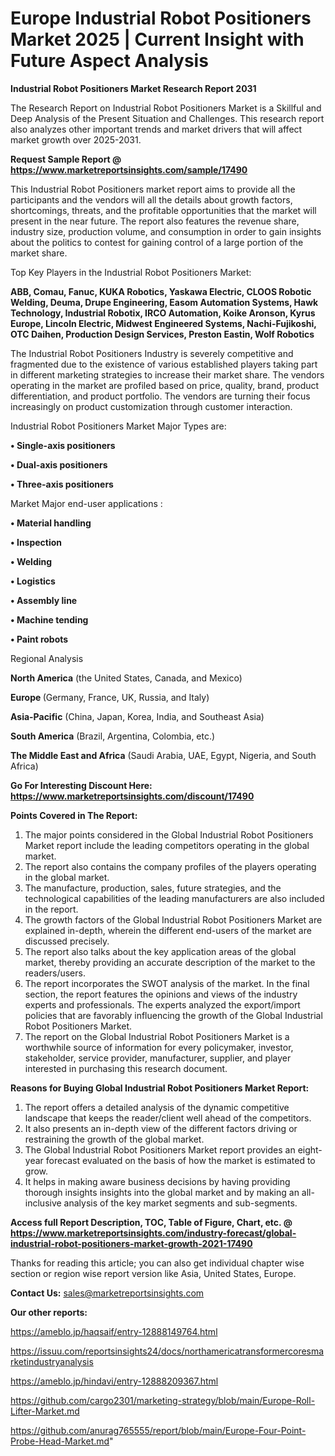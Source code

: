 # Europe Industrial Robot Positioners Market 2025 | Current Insight with Future Aspect Analysis

<strong>Industrial Robot Positioners Market Research Report 2031</strong>

The Research Report on Industrial Robot Positioners Market is a Skillful and Deep Analysis of the Present Situation and Challenges. This research report also analyzes other important trends and market drivers that will affect market growth over 2025-2031.

<strong>Request Sample Report @ <a href=https://www.marketreportsinsights.com/sample/17490>https://www.marketreportsinsights.com/sample/17490</a></strong>

This Industrial Robot Positioners market report aims to provide all the participants and the vendors will all the details about growth factors, shortcomings, threats, and the profitable opportunities that the market will present in the near future. The report also features the revenue share, industry size, production volume, and consumption in order to gain insights about the politics to contest for gaining control of a large portion of the market share.

Top Key Players in the Industrial Robot Positioners Market:

<strong>ABB, Comau, Fanuc, KUKA Robotics, Yaskawa Electric, CLOOS Robotic Welding, Deuma, Drupe Engineering, Easom Automation Systems, Hawk Technology, Industrial Robotix, IRCO Automation, Koike Aronson, Kyrus Europe, Lincoln Electric, Midwest Engineered Systems, Nachi-Fujikoshi, OTC Daihen, Production Design Services, Preston Eastin, Wolf Robotics</strong>

The Industrial Robot Positioners Industry is severely competitive and fragmented due to the existence of various established players taking part in different marketing strategies to increase their market share. The vendors operating in the market are profiled based on price, quality, brand, product differentiation, and product portfolio. The vendors are turning their focus increasingly on product customization through customer interaction.

Industrial Robot Positioners Market Major Types are:

<strong>• Single-axis positioners

• Dual-axis positioners

• Three-axis positioners</strong>

Market Major end-user applications :

<strong>• Material handling

• Inspection

• Welding

• Logistics

• Assembly line

• Machine tending

• Paint robots</strong>

Regional Analysis

</u><strong><b>North America</b></strong> (the United States, Canada, and Mexico)

<strong><b>Europe </b></strong>(Germany, France, UK, Russia, and Italy)

<strong><b>Asia-Pacific</b></strong> (China, Japan, Korea, India, and Southeast Asia)

<strong><b>South America</b></strong> (Brazil, Argentina, Colombia, etc.)

<strong><b>The Middle East and Africa</b></strong> (Saudi Arabia, UAE, Egypt, Nigeria, and South Africa)

<strong>Go For Interesting Discount Here: <a href=https://www.marketreportsinsights.com/discount/17490>https://www.marketreportsinsights.com/discount/17490</a></strong>

<strong>Points Covered in The Report:</strong>
<ol>
  <li>The major points considered in the Global Industrial Robot Positioners Market report include the leading competitors operating in the global market.</li>
  <li>The report also contains the company profiles of the players operating in the global market.</li>
  <li>The manufacture, production, sales, future strategies, and the technological capabilities of the leading manufacturers are also included in the report.</li>
  <li>The growth factors of the Global Industrial Robot Positioners Market are explained in-depth, wherein the different end-users of the market are discussed precisely.</li>
  <li>The report also talks about the key application areas of the global market, thereby providing an accurate description of the market to the readers/users.</li>
  <li>The report incorporates the SWOT analysis of the market. In the final section, the report features the opinions and views of the industry experts and professionals. The experts analyzed the export/import policies that are favorably influencing the growth of the Global Industrial Robot Positioners Market.</li>
  <li>The report on the Global Industrial Robot Positioners Market is a worthwhile source of information for every policymaker, investor, stakeholder, service provider, manufacturer, supplier, and player interested in purchasing this research document.</li>
</ol>
<strong>Reasons for Buying Global Industrial Robot Positioners Market Report:</strong>

<ol>
  <li>The report offers a detailed analysis of the dynamic competitive landscape that keeps the reader/client well ahead of the competitors.</li>
  <li>It also presents an in-depth view of the different factors driving or restraining the growth of the global market.</li>
  <li>The Global Industrial Robot Positioners Market report provides an eight-year forecast evaluated on the basis of how the market is estimated to grow.</li>
  <li>It helps in making aware business decisions by having providing thorough insights insights into the global market and by making an all-inclusive analysis of the key market segments and sub-segments.</li>
</ol>
<strong>Access full Report Description, TOC, Table of Figure, Chart, etc. @ <a href=https://www.marketreportsinsights.com/industry-forecast/global-industrial-robot-positioners-market-growth-2021-17490>https://www.marketreportsinsights.com/industry-forecast/global-industrial-robot-positioners-market-growth-2021-17490</a></strong>


Thanks for reading this article; you can also get individual chapter wise section or region wise report version like Asia, United States, Europe.

<strong>Contact Us:</strong>
sales@marketreportsinsights.com

<strong>Our other reports:</strong>

<a href=https://ameblo.jp/haqsaif/entry-12888149764.html>https://ameblo.jp/haqsaif/entry-12888149764.html</a>

<a href=https://issuu.com/reportsinsights24/docs/northamericatransformercoresmarketindustryanalysis>https://issuu.com/reportsinsights24/docs/northamericatransformercoresmarketindustryanalysis</a>

<a href=https://ameblo.jp/hindavi/entry-12888209367.html>https://ameblo.jp/hindavi/entry-12888209367.html</a>

<a href=https://github.com/cargo2301/marketing-strategy/blob/main/Europe-Roll-Lifter-Market.md>https://github.com/cargo2301/marketing-strategy/blob/main/Europe-Roll-Lifter-Market.md</a>

<a href=https://github.com/anurag765555/report/blob/main/Europe-Four-Point-Probe-Head-Market.md>https://github.com/anurag765555/report/blob/main/Europe-Four-Point-Probe-Head-Market.md</a>"
